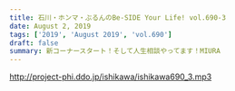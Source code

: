 ```yaml
---
title: 石川・ホンマ・ぶるんのBe-SIDE Your Life! vol.690-3
date: August 2, 2019
tags: ['2019', 'August 2019', 'vol.690']
draft: false
summary: 新コーナースタート！そして人生相談やってます！MIURA
---
```


http://project-phi.ddo.jp/ishikawa/ishikawa690_3.mp3